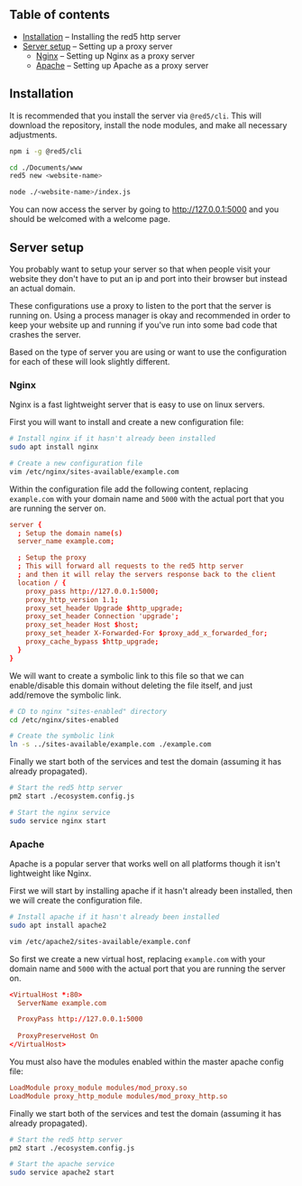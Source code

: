 ## Table of contents

* [Installation](#installation) &ndash; Installing the red5 http server
* [Server setup](#server-setup) &ndash; Setting up a proxy server
  * [Nginx](#nginx) &ndash; Setting up Nginx as a proxy server
  * [Apache](#apache) &ndash; Setting up Apache as a proxy server

## Installation

It is recommended that you install the server via `@red5/cli`. This will download the repository, install the node modules, and make all necessary adjustments.


```bash
npm i -g @red5/cli

cd ./Documents/www
red5 new <website-name>

node ./<website-name>/index.js
```

You can now access the server by going to http://127.0.0.1:5000 and you should be welcomed with a welcome page.

## Server setup

You probably want to setup your server so that when people visit your website they don't have to put an ip and port into their browser but instead an actual domain.

These configurations use a proxy to listen to the port that the server is running on. Using a process manager is okay and recommended in order to keep your website up and running if you've run into some bad code that crashes the server.

Based on the type of server you are using or want to use the configuration for each of these will look slightly different.

### Nginx

Nginx is a fast lightweight server that is easy to use on linux servers.

First you will want to install and create a new configuration file:

```bash
# Install nginx if it hasn't already been installed
sudo apt install nginx

# Create a new configuration file
vim /etc/nginx/sites-available/example.com
```

Within the configuration file add the following content, replacing `example.com` with your domain name and `5000` with the actual port that you are running the server on.

```conf
server {
  ; Setup the domain name(s)
  server_name example.com;

  ; Setup the proxy
  ; This will forward all requests to the red5 http server
  ; and then it will relay the servers response back to the client
  location / {
    proxy_pass http://127.0.0.1:5000;
    proxy_http_version 1.1;
    proxy_set_header Upgrade $http_upgrade;
    proxy_set_header Connection 'upgrade';
    proxy_set_header Host $host;
    proxy_set_header X-Forwarded-For $proxy_add_x_forwarded_for;
    proxy_cache_bypass $http_upgrade;
  }
}
```

We will want to create a symbolic link to this file so that we can enable/disable this domain without deleting the file itself, and just add/remove the symbolic link.

```bash
# CD to nginx "sites-enabled" directory
cd /etc/nginx/sites-enabled

# Create the symbolic link
ln -s ../sites-available/example.com ./example.com
```

Finally we start both of the services and test the domain (assuming it has already propagated).

```bash
# Start the red5 http server
pm2 start ./ecosystem.config.js

# Start the nginx service
sudo service nginx start
```

### Apache

Apache is a popular server that works well on all platforms though it isn't lightweight like Nginx.

First we will start by installing apache if it hasn't already been installed, then we will create the configuration file.

```bash
# Install apache if it hasn't already been installed
sudo apt install apache2

vim /etc/apache2/sites-available/example.conf
```

So first we create a new virtual host, replacing `example.com` with your domain name and `5000` with the actual port that you are running the server on.

```conf
<VirtualHost *:80>
  ServerName example.com

  ProxyPass http://127.0.0.1:5000
  
  ProxyPreserveHost On
</VirtualHost>
```

You must also have the modules enabled within the master apache config file:

```conf
LoadModule proxy_module modules/mod_proxy.so
LoadModule proxy_http_module modules/mod_proxy_http.so
```

Finally we start both of the services and test the domain (assuming it has already propagated).

```bash
# Start the red5 http server
pm2 start ./ecosystem.config.js

# Start the apache service
sudo service apache2 start
```
